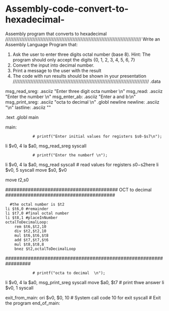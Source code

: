# Assembly-code-convert-to-hexadecimal-
Assembly program that converts to hexadecimal
/////////////////////////////////////////////////////////////////////////////////////
Write an Assembly Language Program that:
1. Ask the user to enter three digits octal number (base 8). Hint: The program should 
only accept the digits {0, 1, 2, 3, 4, 5, 6, 7} 
2. Convert the input into decimal number.
3. Print a message to the user with the result
4. The code with run results should be shown in your presentation
/////////////////////////////////////////////////////////////////////////////////////
.data


msg_read_sreg:	.asciiz "Enter three digit octa number \n"
msg_read:	.asciiz "Enter the number \n"
msg_enter_ab:	.asciiz "Enter a and b:\n"
msg_print_sreg:	.asciiz "octa to decimal \n"
.globl newline
newline:	.asciiz "\n"
lastline:	.asciiz ""

	
.text
.globl main
	
main:



  				# printf("Enter initial values for registers $s0-$s7\n");
  li	$v0, 4
  la	$a0, msg_read_sreg
  syscall

  				# printf("Enter the numberf \n");
  li	$v0, 4
  la	$a0, msg_read
  syscall
  				# read values for registers $s0-$s2here
  li	$v0, 5
  syscall
  move	$s0, $v0
  
move $t2,$s0
  
  ########################################  OCT to decimal #######################################
  
      #the octal number is $t2
    li $t6,0 #remainder
    li $t7,0 #final octal number
    li $t8,1 #placeInNumber
    octalToDecimalLoop:
        rem $t6,$t2,10
        div $t2,$t2,10
        mul $t6,$t6,$t8
        add $t7,$t7,$t6
        mul $t8,$t8,8
        bnez $t2,octalToDecimalLoop
    
  #################################################################
 

				# printf("octa to decimal  \n");
  li	$v0, 4
  la	$a0, msg_print_sreg
  syscall
  move $a0, $t7				# print thwe answer
  li	$v0, 1
  syscall
  

exit_from_main:
    ori     $v0, $0, 10     	# System call code 10 for exit
    syscall                 	# Exit the program
end_of_main:
